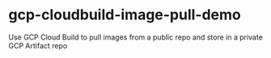# gcp-cloudbuild-image-pull-demo
Use GCP Cloud Build to pull images from a public repo and store in a private GCP Artifact repo
